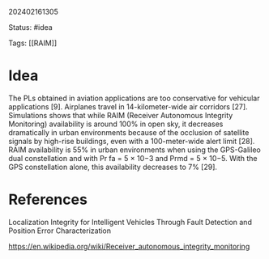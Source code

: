 202402161305

Status: #idea

Tags: [[RAIM]]

# Idea

The PLs obtained in aviation applications are too conservative for vehicular applications [9]. Airplanes travel in 14-kilometer-wide air corridors [27]. Simulations shows that while RAIM (Receiver Autonomous Integrity Monitoring) availability is around 100% in open sky, it decreases dramatically in urban environments because of the occlusion of satellite signals by high-rise buildings, even with a 100-meter-wide alert limit [28]. RAIM availability is 55% in urban environments when using the GPS-Galileo dual constellation and with Pr fa = 5 × 10−3 and Prmd = 5 × 10−5. With the GPS constellation alone, this availability decreases to 7% [29].

# References
Localization Integrity for Intelligent Vehicles Through Fault Detection and Position Error Characterization

https://en.wikipedia.org/wiki/Receiver_autonomous_integrity_monitoring